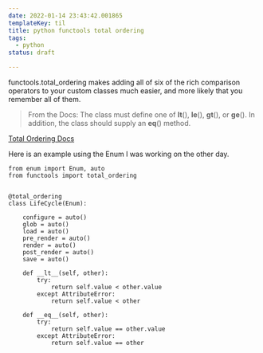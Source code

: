```yaml
---
date: 2022-01-14 23:43:42.001865
templateKey: til
title: python functools total ordering
tags:
  - python
status: draft

---
```


functools.total_ordering makes adding all of six of the rich comparison
operators to your custom classes much easier, and more likely that you
remember all of them.

> From the Docs: The class must define one of __lt__(), __le__(),
> __gt__(), or __ge__(). In addition, the class should supply an
> __eq__() method.

[Total Ordering Docs](https://docs.python.org/3/library/functools.html#functools.total_ordering)

Here is an example using the Enum I was working on the other day.

```
from enum import Enum, auto
from functools import total_ordering


@total_ordering
class LifeCycle(Enum):

    configure = auto()
    glob = auto()
    load = auto()
    pre_render = auto()
    render = auto()
    post_render = auto()
    save = auto()

    def __lt__(self, other):
        try:
            return self.value < other.value
        except AttributeError:
            return self.value < other

    def __eq__(self, other):
        try:
            return self.value == other.value
        except AttributeError:
            return self.value == other

```
